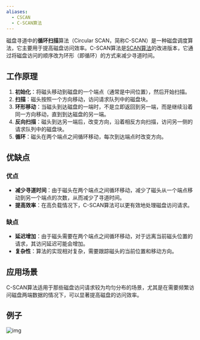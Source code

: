 ```yaml
---
aliases:
  - CSCAN
  - C-SCAN算法
---
```

磁盘寻道中的**循环扫描**算法（Circular SCAN，简称C-SCAN）是一种磁盘调度算法，它主要用于提高磁盘访问效率。C-SCAN算法是[SCAN算法](SCAN.md)的改进版本，它通过将磁盘访问的顺序改为环形（即循环）的方式来减少寻道时间。

## 工作原理

1. **初始化**：将磁头移动到磁盘的一个端点（通常是中间位置），然后开始扫描。
2. **扫描**：磁头按照一个方向移动，访问请求队列中的磁盘块。
3. **环形移动**：当磁头到达磁盘的一端时，不是立即返回到另一端，而是继续沿着同一方向移动，直到到达磁盘的另一端。
4. **反向扫描**：磁头到达另一端后，改变方向，沿着相反方向扫描，访问另一侧的请求队列中的磁盘块。
5. **循环**：磁头在两个端点之间循环移动，每次到达端点时改变方向。
## 优缺点
### 优点

- **减少寻道时间**：由于磁头在两个端点之间循环移动，减少了磁头从一个端点移动到另一个端点的次数，从而减少了寻道时间。
- **提高效率**：在高负载情况下，C-SCAN算法可以更有效地处理磁盘访问请求。

### 缺点

- **延迟增加**：由于磁头需要在两个端点之间循环移动，对于远离当前磁头位置的请求，其访问延迟可能会增加。
- **复杂性**：算法的实现相对复杂，需要跟踪磁头的当前位置和移动方向。

## 应用场景

C-SCAN算法适用于那些磁盘访问请求较为均匀分布的场景，尤其是在需要频繁访问磁盘两端数据的情况下，可以显著提高磁盘的访问效率。

## 例子

![img](https://pic-1257412153.cos.ap-nanjing.myqcloud.com/images/2024/07/06/2020040818161071-5e33f9.png)
